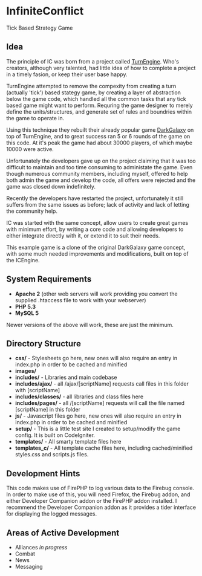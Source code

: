 InfiniteConflict
================

Tick Based Strategy Game

Idea
----

The principle of IC was born from a project called [TurnEngine](http://www.turnengine.com/forums/). Who's creators, although very talented, had little idea of how to complete a project in a timely fasion, or keep their user base happy.

TurnEngine attempted to remove the compexity from creating a turn (actually 'tick') based stategy game, by creating a layer of abstraction below the game code, which handled all the common tasks that any tick based game might want to perform. Requring the game designer to merely define the units/structures, and generate set of rules and boundries within the game to operate in.

Using this technique they rebuilt their already popular game [DarkGalaxy](http://www.darkgalaxy.com) on top of TurnEngine, and to great success ran 5 or 6 rounds of the game on this code. At it's peak the game had about 30000 players, of which maybe 10000 were active.

Unfortunately the developers gave up on the project claiming that it was too difficult to maintain and too time consuming to administate the game. Even though numerous community members, including myself, offered to help both admin the game and develop the code, all offers were rejected and the game was closed down indefinitely.

Recently the developers have restarted the project, unfortunately it still suffers from the same issues as before; lack of activity and lack of letting the community help.

IC was started with the same concept, allow users to create great games with minimum effort, by writing a core code and allowing developers to either integrate directly with it, or extend it to suit their needs.

This example game is a clone of the original DarkGalaxy game concept, with some much needed improvements and modifications, built on top of the ICEngine.

System Requirements
-------------------

* **Apache 2** (other web servers will work providing you convert the supplied .htaccess file to work with your webserver)
* **PHP 5.3**
* **MySQL 5**

Newer versions of the above will work, these are just the minimum.

Directory Structure
-------------------

* **css/** - Stylesheets go here, new ones will also require an entry in index.php in order to be cached and minified
* **images/**
* **includes/** - Libraries and main codebase
* **includes/ajax/** - all /ajax/[scriptName] requests call files in this folder with [scriptName]
* **includes/classes/** - all libraries and class files here
* **includes/pages/** - all /[scriptName] requests will call the file named [scriptName] in this folder
* **js/** - Javascript files go here, new ones will also require an entry in index.php in order to be cached and minified
* **setup/** - This is a little test site I created to setup/modify the game config. It is built on CodeIgniter.
* **templates/** - All smarty template files here
* **templates_c/** - All template cache files here, including cached/minified styles.css and scripts.js files.

Development Hints
-----------------

This code makes use of FirePHP to log various data to the Firebug console. In order to make use of this, you will need Firefox, the Firebug addon, and either Developer Companion addon or the FirePHP addon installed. I recommend the Developer Companion addon as it provides a tider interface for displaying the logged messages.

Areas of Active Development
--------------------------

* Alliances *in progress*
* Combat
* News
* Messaging
